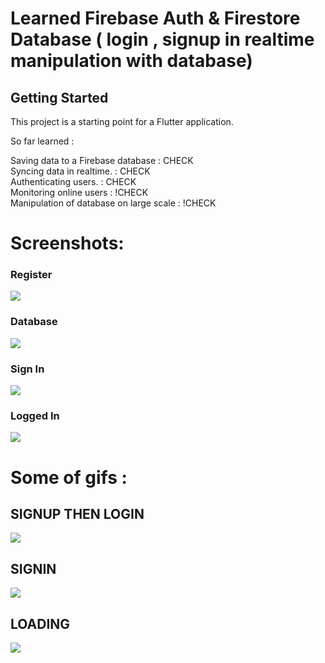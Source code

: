 # Learned Firebase Auth & Firestore Database ( login , signup in realtime manipulation with database)


## Getting Started

This project is a starting point for a Flutter application.

 So far learned :

Saving data to a Firebase database : CHECK
<br>
Syncing data in realtime.          : CHECK
<br>
Authenticating users.              : CHECK
<br>
Monitoring online users            : !CHECK
<br>
Manipulation of database on large scale : !CHECK

# Screenshots:

### Register
![](lib/screenshots/Screenshot_1607982602.png)
###  Database
![](lib/screenshots/Screenshot%202020-12-15%20at%203.30.26%20AM%20(2).png)
### Sign In
![](lib/screenshots/Ss.png)
### Logged In
![](lib/screenshots/li.png)

# Some of gifs :

## SIGNUP THEN LOGIN
![](lib/screenshots/su_si.gif) 

## SIGNIN
![](lib/screenshots/su_si.gif)

## LOADING
![](lib/screenshots/loading.gif)
